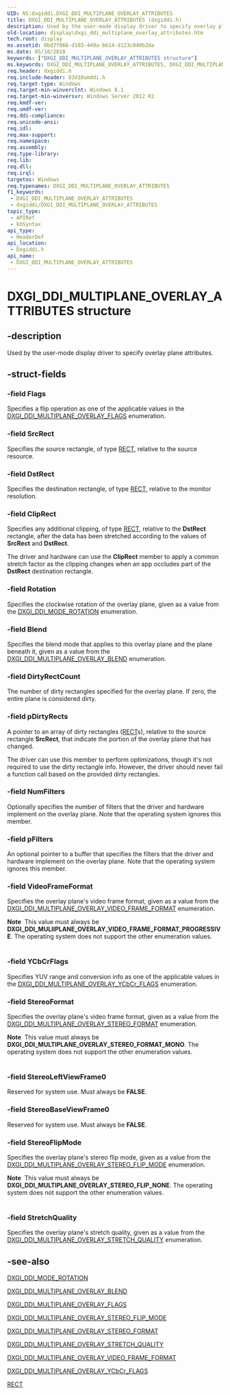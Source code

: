 ```yaml
---
UID: NS:dxgiddi.DXGI_DDI_MULTIPLANE_OVERLAY_ATTRIBUTES
title: DXGI_DDI_MULTIPLANE_OVERLAY_ATTRIBUTES (dxgiddi.h)
description: Used by the user-mode display driver to specify overlay plane attributes.
old-location: display\dxgi_ddi_multiplane_overlay_attributes.htm
tech.root: display
ms.assetid: 0bd7f866-d103-449a-b614-d123c040b2da
ms.date: 05/10/2018
keywords: ["DXGI_DDI_MULTIPLANE_OVERLAY_ATTRIBUTES structure"]
ms.keywords: DXGI_DDI_MULTIPLANE_OVERLAY_ATTRIBUTES, DXGI_DDI_MULTIPLANE_OVERLAY_ATTRIBUTES structure [Display Devices], display.dxgi_ddi_multiplane_overlay_attributes, dxgiddi/DXGI_DDI_MULTIPLANE_OVERLAY_ATTRIBUTES
req.header: dxgiddi.h
req.include-header: D3d10umddi.h
req.target-type: Windows
req.target-min-winverclnt: Windows 8.1
req.target-min-winversvr: Windows Server 2012 R2
req.kmdf-ver: 
req.umdf-ver: 
req.ddi-compliance: 
req.unicode-ansi: 
req.idl: 
req.max-support: 
req.namespace: 
req.assembly: 
req.type-library: 
req.lib: 
req.dll: 
req.irql: 
targetos: Windows
req.typenames: DXGI_DDI_MULTIPLANE_OVERLAY_ATTRIBUTES
f1_keywords:
 - DXGI_DDI_MULTIPLANE_OVERLAY_ATTRIBUTES
 - dxgiddi/DXGI_DDI_MULTIPLANE_OVERLAY_ATTRIBUTES
topic_type:
 - APIRef
 - kbSyntax
api_type:
 - HeaderDef
api_location:
 - Dxgiddi.h
api_name:
 - DXGI_DDI_MULTIPLANE_OVERLAY_ATTRIBUTES
---
```


# DXGI_DDI_MULTIPLANE_OVERLAY_ATTRIBUTES structure


## -description

Used by the user-mode display driver to specify overlay plane attributes.

## -struct-fields

### -field Flags

Specifies a flip operation as one of the applicable values in the <a href="/windows-hardware/drivers/ddi/dxgiddi/ne-dxgiddi-dxgi_ddi_multiplane_overlay_flags">DXGI_DDI_MULTIPLANE_OVERLAY_FLAGS</a> enumeration.

### -field SrcRect

Specifies the source rectangle, of type <a href="/windows/win32/api/windef/ns-windef-rect">RECT</a>, relative to the source resource.

### -field DstRect

Specifies the destination rectangle, of type <a href="/windows/win32/api/windef/ns-windef-rect">RECT</a>, relative to the monitor resolution.

### -field ClipRect

Specifies any additional clipping, of type <a href="/windows/win32/api/windef/ns-windef-rect">RECT</a>, relative to the <b>DstRect</b> rectangle, after the data has been stretched according to the values of <b>SrcRect</b> and <b>DstRect</b>.

The driver and hardware can use the <b>ClipRect</b> member to apply a common stretch factor as the clipping changes when an app occludes part of the <b>DstRect</b> destination rectangle.

### -field Rotation

Specifies the clockwise rotation of the overlay plane, given as a value from the <a href="/windows-hardware/drivers/ddi/dxgiddi/ne-dxgiddi-dxgi_ddi_mode_rotation">DXGI_DDI_MODE_ROTATION</a> enumeration.

### -field Blend

Specifies the blend mode that applies to this overlay plane and the plane beneath it, given as a value from the <a href="/windows-hardware/drivers/ddi/dxgiddi/ne-dxgiddi-dxgi_ddi_multiplane_overlay_blend">DXGI_DDI_MULTIPLANE_OVERLAY_BLEND</a> enumeration.

### -field DirtyRectCount

The number of dirty rectangles specified for the overlay plane. If zero, the entire plane is considered dirty.

### -field pDirtyRects

A pointer to an array of dirty rectangles (<a href="/windows/win32/api/windef/ns-windef-rect">RECT</a>s), relative to the source rectangle <b>SrcRect</b>, that indicate the portion of the overlay plane that has changed.

The driver can use this member to perform optimizations, though it's not required to use the dirty rectangle info. However, the driver should never fail a function call based on the provided dirty rectangles.

### -field NumFilters

Optionally specifies the number of filters that the driver and hardware implement on the overlay plane. Note that the operating system ignores this member.

### -field pFilters

An optional pointer to a buffer that specifies the filters that the driver and hardware implement on the overlay plane. Note that the operating system ignores this member.

### -field VideoFrameFormat

Specifies the overlay plane's video frame format, given as a value from the <a href="/windows-hardware/drivers/ddi/dxgiddi/ne-dxgiddi-dxgi_ddi_multiplane_overlay_video_frame_format">DXGI_DDI_MULTIPLANE_OVERLAY_VIDEO_FRAME_FORMAT</a> enumeration.

<div class="alert"><b>Note</b>  This value must always be <b>DXGI_DDI_MULIIPLANE_OVERLAY_VIDEO_FRAME_FORMAT_PROGRESSIVE</b>. The operating system does not support the other enumeration values.</div>
<div> </div>

### -field YCbCrFlags

Specifies YUV range and conversion info as one of the applicable values in the <a href="/windows-hardware/drivers/ddi/dxgiddi/ne-dxgiddi-dxgi_ddi_multiplane_overlay_ycbcr_flags">DXGI_DDI_MULTIPLANE_OVERLAY_YCbCr_FLAGS</a> enumeration.

### -field StereoFormat

Specifies the overlay plane's video frame format, given as a value from the <a href="/windows-hardware/drivers/ddi/dxgiddi/ne-dxgiddi-dxgi_ddi_multiplane_overlay_stereo_format">DXGI_DDI_MULTIPLANE_OVERLAY_STEREO_FORMAT</a> enumeration.

<div class="alert"><b>Note</b>  This value must always be <b>DXGI_DDI_MULTIPLANE_OVERLAY_STEREO_FORMAT_MONO</b>. The operating system does not support the other enumeration values.</div>
<div> </div>

### -field StereoLeftViewFrame0

Reserved for system use. Must always be <b>FALSE</b>.

### -field StereoBaseViewFrame0

Reserved for system use. Must always be <b>FALSE</b>.

### -field StereoFlipMode

Specifies the overlay plane's stereo flip mode, given as a value from the <a href="/windows-hardware/drivers/ddi/dxgiddi/ne-dxgiddi-dxgi_ddi_multiplane_overlay_stereo_flip_mode">DXGI_DDI_MULTIPLANE_OVERLAY_STEREO_FLIP_MODE</a> enumeration.

<div class="alert"><b>Note</b>  This value must always be <b>DXGI_DDI_MULTIPLANE_OVERLAY_STEREO_FLIP_NONE</b>. The operating system does not support the other enumeration values.</div>
<div> </div>

### -field StretchQuality

Specifies the overlay plane's stretch quality, given as a value from the <a href="/windows-hardware/drivers/ddi/dxgiddi/ne-dxgiddi-dxgi_ddi_multiplane_overlay_stretch_quality">DXGI_DDI_MULTIPLANE_OVERLAY_STRETCH_QUALITY</a> enumeration.

## -see-also

<a href="/windows-hardware/drivers/ddi/dxgiddi/ne-dxgiddi-dxgi_ddi_mode_rotation">DXGI_DDI_MODE_ROTATION</a>



<a href="/windows-hardware/drivers/ddi/dxgiddi/ne-dxgiddi-dxgi_ddi_multiplane_overlay_blend">DXGI_DDI_MULTIPLANE_OVERLAY_BLEND</a>



<a href="/windows-hardware/drivers/ddi/dxgiddi/ne-dxgiddi-dxgi_ddi_multiplane_overlay_flags">DXGI_DDI_MULTIPLANE_OVERLAY_FLAGS</a>



<a href="/windows-hardware/drivers/ddi/dxgiddi/ne-dxgiddi-dxgi_ddi_multiplane_overlay_stereo_flip_mode">DXGI_DDI_MULTIPLANE_OVERLAY_STEREO_FLIP_MODE</a>



<a href="/windows-hardware/drivers/ddi/dxgiddi/ne-dxgiddi-dxgi_ddi_multiplane_overlay_stereo_format">DXGI_DDI_MULTIPLANE_OVERLAY_STEREO_FORMAT</a>



<a href="/windows-hardware/drivers/ddi/dxgiddi/ne-dxgiddi-dxgi_ddi_multiplane_overlay_stretch_quality">DXGI_DDI_MULTIPLANE_OVERLAY_STRETCH_QUALITY</a>



<a href="/windows-hardware/drivers/ddi/dxgiddi/ne-dxgiddi-dxgi_ddi_multiplane_overlay_video_frame_format">DXGI_DDI_MULTIPLANE_OVERLAY_VIDEO_FRAME_FORMAT</a>



<a href="/windows-hardware/drivers/ddi/dxgiddi/ne-dxgiddi-dxgi_ddi_multiplane_overlay_ycbcr_flags">DXGI_DDI_MULTIPLANE_OVERLAY_YCbCr_FLAGS</a>



<a href="/windows/win32/api/windef/ns-windef-rect">RECT</a>